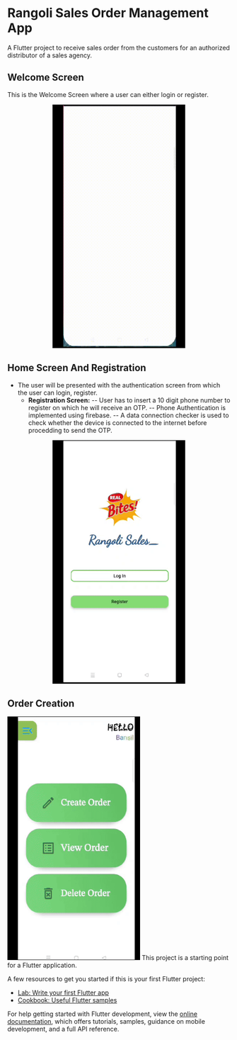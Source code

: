 # Rangoli Sales Order Management App

A Flutter project to receive sales order from the customers for an authorized distributor of a sales agency.

## Welcome Screen 
This is the Welcome Screen where a user can either login or register.
 <p align="center"> <img src="/GIFs/welcome%20screen.gif" width="300" height="550"/></p>



## Home Screen And Registration
* The user will be presented with the authentication screen from which the user can login, register.
  - **Registration Screen:**
   -- User has to insert a 10 digit phone number to register on which he will receive an OTP.
   -- Phone Authentication is implemented using firebase.
  -- A data connection checker is used to check whether the device is connected to the internet before procedding to send the OTP. 

 <p align="center"><img src="/GIFs/registration.gif" width="300" height="550"/></p>

## Order Creation
<img src="/GIFs/createorder.gif" width="300" height="550"/>
This project is a starting point for a Flutter application.

A few resources to get you started if this is your first Flutter project:

- [Lab: Write your first Flutter app](https://docs.flutter.dev/get-started/codelab)
- [Cookbook: Useful Flutter samples](https://docs.flutter.dev/cookbook)

For help getting started with Flutter development, view the
[online documentation](https://docs.flutter.dev/), which offers tutorials,
samples, guidance on mobile development, and a full API reference.

